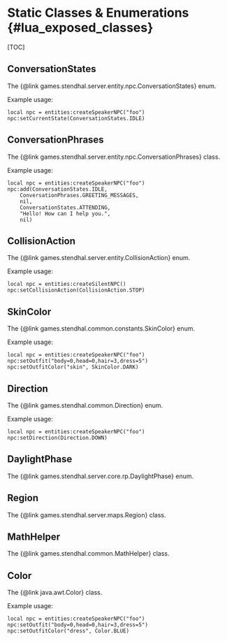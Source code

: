 
Static Classes & Enumerations {#lua_exposed_classes}
=============================

[TOC]

## ConversationStates

The {@link games.stendhal.server.entity.npc.ConversationStates} enum.

Example usage:
```
local npc = entities:createSpeakerNPC("foo")
npc:setCurrentState(ConversationStates.IDLE)
```

## ConversationPhrases

The {@link games.stendhal.server.entity.npc.ConversationPhrases} class.

Example usage:
```
local npc = entities:createSpeakerNPC("foo")
npc:add(ConversationStates.IDLE,
	ConversationPhrases.GREETING_MESSAGES,
	nil,
	ConversationStates.ATTENDING,
	"Hello! How can I help you.",
	nil)
```

## CollisionAction

The {@link games.stendhal.server.entity.CollisionAction} enum.

Example usage:
```
local npc = entities:createSilentNPC()
npc:setCollisionAction(CollisionAction.STOP)
```

## SkinColor

The {@link games.stendhal.common.constants.SkinColor} enum.

Example usage:
```
local npc = entities:createSpeakerNPC("foo")
npc:setOutfit("body=0,head=0,hair=3,dress=5")
npc:setOutfitColor("skin", SkinColor.DARK)
```

## Direction

The {@link games.stendhal.common.Direction} enum.

Example usage:
```
local npc = entities:createSpeakerNPC("foo")
npc:setDirection(Direction.DOWN)
```

## DaylightPhase

The {@link games.stendhal.server.core.rp.DaylightPhase} enum.

## Region

The {@link games.stendhal.server.maps.Region} class.

## MathHelper

The {@link games.stendhal.common.MathHelper} class.

## Color

The {@link java.awt.Color} class.

Example usage:
```
local npc = entities:createSpeakerNPC("foo")
npc:setOutfit("body=0,head=0,hair=3,dress=5")
npc:setOutfitColor("dress", Color.BLUE)
```
